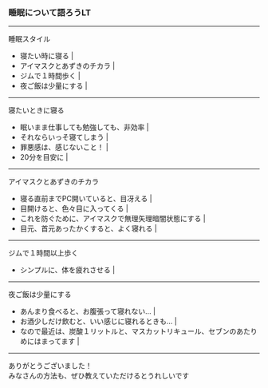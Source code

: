 ### 睡眠について語ろうLT

---

睡眠スタイル 
- 寝たい時に寝る |
- アイマスクとあずきのチカラ |
- ジムで１時間歩く |
- 夜ご飯は少量にする |

---
寝たいときに寝る

- 眠いまま仕事しても勉強しても、非効率 |
- それならいっそ寝てしまう |
- 罪悪感は、感じないこと！ |
- 20分を目安に |

---

アイマスクとあずきのチカラ
- 寝る直前までPC開いていると、目冴える |
- 目開けると、色々目に入ってくる |
- これを防ぐために、アイマスクで無理矢理暗闇状態にする |
- 目元、首元あったかくすると、よく寝れる |

---
ジムで１時間以上歩く

- シンプルに、体を疲れさせる |

---
夜ご飯は少量にする

- あんまり食べると、お腹張って寝れない... |
- お酒少しだけ飲むと、いい感じに寝れるときも... |
- なので最近は、炭酸１リットルと、マスカットリキュール、セブンのあたりめにはまってます |

---

ありがとうございました！  
みなさんの方法も、ぜひ教えていただけるとうれしいです

